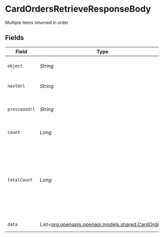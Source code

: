 # CardOrdersRetrieveResponseBody

Multiple items returned in order


## Fields

| Field                                                                                                   | Type                                                                                                    | Required                                                                                                | Description                                                                                             |
| ------------------------------------------------------------------------------------------------------- | ------------------------------------------------------------------------------------------------------- | ------------------------------------------------------------------------------------------------------- | ------------------------------------------------------------------------------------------------------- |
| `object`                                                                                                | *String*                                                                                                | :heavy_minus_sign:                                                                                      | Value is resource type.                                                                                 |
| `nextUrl`                                                                                               | *String*                                                                                                | :heavy_minus_sign:                                                                                      | Url of next page of items in list.                                                                      |
| `previousUrl`                                                                                           | *String*                                                                                                | :heavy_minus_sign:                                                                                      | Url of previous page of items in list.                                                                  |
| `count`                                                                                                 | *Long*                                                                                                  | :heavy_minus_sign:                                                                                      | number of resources in a set                                                                            |
| `totalCount`                                                                                            | *Long*                                                                                                  | :heavy_minus_sign:                                                                                      | Indicates the total number of records. Provided when the request specifies an "include" query parameter |
| `data`                                                                                                  | List<[org.openapis.openapi.models.shared.CardOrder](../../models/shared/CardOrder.md)>                  | :heavy_minus_sign:                                                                                      | List of card orders                                                                                     |